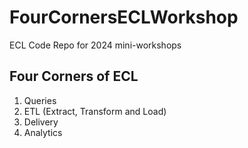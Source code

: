 # FourCornersECLWorkshop
ECL Code Repo for 2024 mini-workshops

## Four Corners of ECL
1. Queries
2. ETL (Extract, Transform and Load)
3. Delivery
4. Analytics



